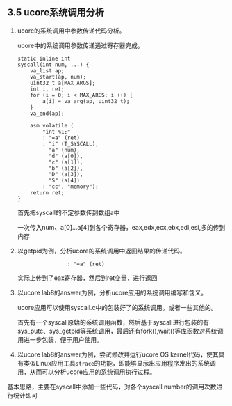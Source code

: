 ## 3.5 ucore系统调用分析
 1. ucore的系统调用中参数传递代码分析。

	ucore中的系统调用参数传递通过寄存器完成。

	
		static inline int
		syscall(int num, ...) {
		    va_list ap;
		    va_start(ap, num);
		    uint32_t a[MAX_ARGS];
		    int i, ret;
		    for (i = 0; i < MAX_ARGS; i ++) {
		        a[i] = va_arg(ap, uint32_t);
		    }
		    va_end(ap);
		
		    asm volatile (
		        "int %1;"
		        : "=a" (ret)
		        : "i" (T_SYSCALL),
		          "a" (num),
		          "d" (a[0]),
		          "c" (a[1]),
		          "b" (a[2]),
		          "D" (a[3]),
		          "S" (a[4])
		        : "cc", "memory");
		    return ret;
		}

	首先把syscall的不定参数传到数组a中
	
	一次传入num、a[0]...a[4]到各个寄存器，eax,edx,ecx,ebx,edi,esi,多的传到内存
	
 
 1. 以getpid为例，分析ucore的系统调用中返回结果的传递代码。
		
				        : "=a" (ret)
				        
	实际上传到了eax寄存器，然后到ret变量，进行返回
	
 
 1. 以ucore lab8的answer为例，分析ucore应用的系统调用编写和含义。

	ucore应用可以使用syscall.c中的包装好了的系统调用。或者一些其他的。
	
	首先有一个syscall原始的系统调用函数，然后基于syscall进行包装的有sys_putc、sys_getpid等系统调用，最后还有fork(),wait()等库函数对系统调用进一步包装，便于用户使用。
 
 1. 以ucore lab8的answer为例，尝试修改并运行ucore OS kernel代码，使其具有类似Linux应用工具`strace`的功能，即能够显示出应用程序发出的系统调用，从而可以分析ucore应用的系统调用执行过程。
 
基本思路，主要在syscall中添加一些代码，对各个syscall number的调用次数进行统计即可

	
 